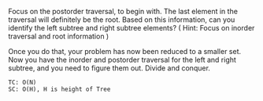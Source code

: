 Focus on the postorder traversal, to begin with.
The last element in the traversal will definitely be the root.
Based on this information, can you identify the left subtree and right subtree elements? ( Hint: Focus on inorder traversal and root information )

Once you do that, your problem has now been reduced to a smaller set. Now you have the inorder and postorder traversal for the left and right subtree, and you need to figure them out.
Divide and conquer.

    TC: O(N)
    SC: O(H), H is height of Tree